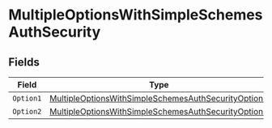 # MultipleOptionsWithSimpleSchemesAuthSecurity


## Fields

| Field                                                                                                                                 | Type                                                                                                                                  | Required                                                                                                                              | Description                                                                                                                           |
| ------------------------------------------------------------------------------------------------------------------------------------- | ------------------------------------------------------------------------------------------------------------------------------------- | ------------------------------------------------------------------------------------------------------------------------------------- | ------------------------------------------------------------------------------------------------------------------------------------- |
| `Option1`                                                                                                                             | [MultipleOptionsWithSimpleSchemesAuthSecurityOption1](../../Models/Operations/MultipleOptionsWithSimpleSchemesAuthSecurityOption1.md) | :heavy_minus_sign:                                                                                                                    | N/A                                                                                                                                   |
| `Option2`                                                                                                                             | [MultipleOptionsWithSimpleSchemesAuthSecurityOption2](../../Models/Operations/MultipleOptionsWithSimpleSchemesAuthSecurityOption2.md) | :heavy_minus_sign:                                                                                                                    | N/A                                                                                                                                   |